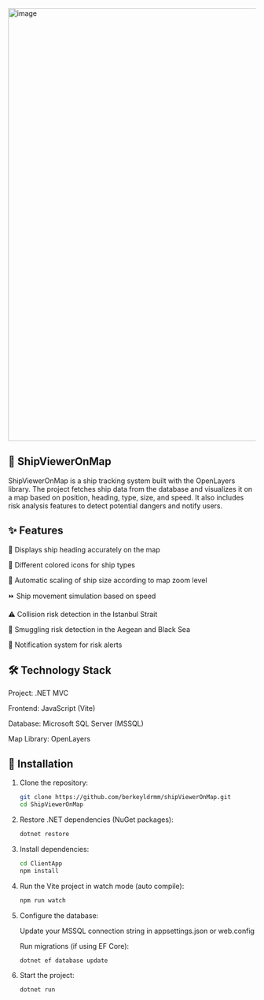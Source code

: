 <img width="1918" height="879" alt="image" src="https://github.com/user-attachments/assets/b5161e20-b9ed-4041-97cb-1041e7540a98" />


## 🚢 ShipViewerOnMap

ShipViewerOnMap is a ship tracking system built with the OpenLayers library.
The project fetches ship data from the database and visualizes it on a map based on position, heading, type, size, and speed. It also includes risk analysis features to detect potential dangers and notify users.

## ✨ Features

🧭 Displays ship heading accurately on the map

🚢 Different colored icons for ship types

📏 Automatic scaling of ship size according to map zoom level

⏩ Ship movement simulation based on speed

⚠️ Collision risk detection in the Istanbul Strait

🛃 Smuggling risk detection in the Aegean and Black Sea

🔔 Notification system for risk alerts

## 🛠️ Technology Stack

Project: .NET MVC

Frontend: JavaScript (Vite)

Database: Microsoft SQL Server (MSSQL)

Map Library: OpenLayers

## 🚀 Installation

1. Clone the repository:
   ```bash
   git clone https://github.com/berkeyldrmm/shipViewerOnMap.git
   cd ShipViewerOnMap

2. Restore .NET dependencies (NuGet packages):
   ```bash
   dotnet restore

3. Install dependencies:
   ```bash
   cd ClientApp
   npm install

4. Run the Vite project in watch mode (auto compile):
   ```bash
   npm run watch

5. Configure the database:
   
   Update your MSSQL connection string in appsettings.json or web.config
   
   Run migrations (if using EF Core):

   ```bash
   dotnet ef database update

7. Start the project:

   ```bash
   dotnet run
